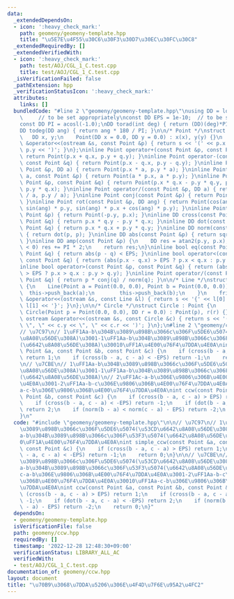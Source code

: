 ```yaml
---
data:
  _extendedDependsOn:
  - icon: ':heavy_check_mark:'
    path: geomeny/geomeny-template.hpp
    title: "\u5E7E\u4F55\u30C6\u30F3\u30D7\u30EC\u30FC\u30C8"
  _extendedRequiredBy: []
  _extendedVerifiedWith:
  - icon: ':heavy_check_mark:'
    path: test/AOJ/CGL_1_C.test.cpp
    title: test/AOJ/CGL_1_C.test.cpp
  _isVerificationFailed: false
  _pathExtension: hpp
  _verificationStatusIcon: ':heavy_check_mark:'
  attributes:
    links: []
  bundledCode: "#line 2 \"geomeny/geomeny-template.hpp\"\nusing DD = long double;\
    \     // to be set appropriately\nconst DD EPS = 1e-10;  // to be set appropriately\n\
    const DD PI = acosl(-1.0);\nDD torad(int deg) { return (DD)(deg)*PI / 180; }\n\
    DD todeg(DD ang) { return ang * 180 / PI; }\n\n/* Point */\nstruct Point {\n \
    \   DD x, y;\n    Point(DD x = 0.0, DD y = 0.0) : x(x), y(y) {}\n    friend ostream\
    \ &operator<<(ostream &s, const Point &p) { return s << '(' << p.x << \", \" <<\
    \ p.y << ')'; }\n};\ninline Point operator+(const Point &p, const Point &q) {\
    \ return Point(p.x + q.x, p.y + q.y); }\ninline Point operator-(const Point &p,\
    \ const Point &q) { return Point(p.x - q.x, p.y - q.y); }\ninline Point operator*(const\
    \ Point &p, DD a) { return Point(p.x * a, p.y * a); }\ninline Point operator*(DD\
    \ a, const Point &p) { return Point(a * p.x, a * p.y); }\ninline Point operator*(const\
    \ Point &p, const Point &q) { return Point(p.x * q.x - p.y * q.y, p.x * q.y +\
    \ p.y * q.x); }\ninline Point operator/(const Point &p, DD a) { return Point(p.x\
    \ / a, p.y / a); }\ninline Point conj(const Point &p) { return Point(p.x, -p.y);\
    \ }\ninline Point rot(const Point &p, DD ang) { return Point(cos(ang) * p.x -\
    \ sin(ang) * p.y, sin(ang) * p.x + cos(ang) * p.y); }\ninline Point rot90(const\
    \ Point &p) { return Point(-p.y, p.x); }\ninline DD cross(const Point &p, const\
    \ Point &q) { return p.x * q.y - p.y * q.x; }\ninline DD dot(const Point &p, const\
    \ Point &q) { return p.x * q.x + p.y * q.y; }\ninline DD norm(const Point &p)\
    \ { return dot(p, p); }\ninline DD abs(const Point &p) { return sqrt(dot(p, p));\
    \ }\ninline DD amp(const Point &p) {\n    DD res = atan2(p.y, p.x);\n    if (res\
    \ < 0) res += PI * 2;\n    return res;\n}\ninline bool eq(const Point &p, const\
    \ Point &q) { return abs(p - q) < EPS; }\ninline bool operator<(const Point &p,\
    \ const Point &q) { return (abs(p.x - q.x) > EPS ? p.x < q.x : p.y < q.y); }\n\
    inline bool operator>(const Point &p, const Point &q) { return (abs(p.x - q.x)\
    \ > EPS ? p.x > q.x : p.y > q.y); }\ninline Point operator/(const Point &p, const\
    \ Point &q) { return p * conj(q) / norm(q); }\n\n/* Line */\nstruct Line : vector<Point>\
    \ {\n    Line(Point a = Point(0.0, 0.0), Point b = Point(0.0, 0.0)) {\n      \
    \  this->push_back(a);\n        this->push_back(b);\n    }\n    friend ostream\
    \ &operator<<(ostream &s, const Line &l) { return s << '{' << l[0] << \", \" <<\
    \ l[1] << '}'; }\n};\n\n/* Circle */\nstruct Circle : Point {\n    DD r;\n   \
    \ Circle(Point p = Point(0.0, 0.0), DD r = 0.0) : Point(p), r(r) {}\n    friend\
    \ ostream &operator<<(ostream &s, const Circle &c) { return s << '(' << c.x <<\
    \ \", \" << c.y << \", \" << c.r << ')'; }\n};\n#line 2 \"geomeny/ccw.hpp\"\n\n\
    // \u7C97\n// 1\uFF1Aa-b\u304B\u3089\u898B\u3066c\u306F\u5DE6\u5074(\u53CD\u6642\
    \u8A08\u56DE\u308A)\u3001-1\uFF1Aa-b\u304B\u3089\u898B\u3066c\u306F\u53F3\u5074\
    (\u6642\u8A08\u56DE\u308A)\u30010\uFF1A\u4E00\u76F4\u7DDA\u4E0A\nint simple_ccw(const\
    \ Point &a, const Point &b, const Point &c) {\n    if (cross(b - a, c - a) > EPS)\
    \ return 1;\n    if (cross(b - a, c - a) < -EPS) return -1;\n    return 0;\n}\n\
    \n// \u7CBE\n// 1\uFF1Aa-b\u304B\u3089\u898B\u3066c\u306F\u5DE6\u5074(\u53CD\u6642\
    \u8A08\u56DE\u308A)\u3001-1\uFF1Aa-b\u304B\u3089\u898B\u3066c\u306F\u53F3\u5074\
    (\u6642\u8A08\u56DE\u308A)\n// 2\uFF1Ac-a-b\u306E\u9806\u306B\u4E00\u76F4\u7DDA\
    \u4E0A\u3001-2\uFF1Aa-b-c\u306E\u9806\u306B\u4E00\u76F4\u7DDA\u4E0A\u30010\uFF1A\
    a-c-b\u306E\u9806\u306B\u4E00\u76F4\u7DDA\u4E0A\nint ccw(const Point &a, const\
    \ Point &b, const Point &c) {\n    if (cross(b - a, c - a) > EPS) return 1;\n\
    \    if (cross(b - a, c - a) < -EPS) return -1;\n    if (dot(b - a, c - a) < -EPS)\
    \ return 2;\n    if (norm(b - a) < norm(c - a) - EPS) return -2;\n    return 0;\n\
    }\n"
  code: "#include \"geomeny/geomeny-template.hpp\"\n\n// \u7C97\n// 1\uFF1Aa-b\u304B\
    \u3089\u898B\u3066c\u306F\u5DE6\u5074(\u53CD\u6642\u8A08\u56DE\u308A)\u3001-1\uFF1A\
    a-b\u304B\u3089\u898B\u3066c\u306F\u53F3\u5074(\u6642\u8A08\u56DE\u308A)\u3001\
    0\uFF1A\u4E00\u76F4\u7DDA\u4E0A\nint simple_ccw(const Point &a, const Point &b,\
    \ const Point &c) {\n    if (cross(b - a, c - a) > EPS) return 1;\n    if (cross(b\
    \ - a, c - a) < -EPS) return -1;\n    return 0;\n}\n\n// \u7CBE\n// 1\uFF1Aa-b\u304B\
    \u3089\u898B\u3066c\u306F\u5DE6\u5074(\u53CD\u6642\u8A08\u56DE\u308A)\u3001-1\uFF1A\
    a-b\u304B\u3089\u898B\u3066c\u306F\u53F3\u5074(\u6642\u8A08\u56DE\u308A)\n// 2\uFF1A\
    c-a-b\u306E\u9806\u306B\u4E00\u76F4\u7DDA\u4E0A\u3001-2\uFF1Aa-b-c\u306E\u9806\
    \u306B\u4E00\u76F4\u7DDA\u4E0A\u30010\uFF1Aa-c-b\u306E\u9806\u306B\u4E00\u76F4\
    \u7DDA\u4E0A\nint ccw(const Point &a, const Point &b, const Point &c) {\n    if\
    \ (cross(b - a, c - a) > EPS) return 1;\n    if (cross(b - a, c - a) < -EPS) return\
    \ -1;\n    if (dot(b - a, c - a) < -EPS) return 2;\n    if (norm(b - a) < norm(c\
    \ - a) - EPS) return -2;\n    return 0;\n}"
  dependsOn:
  - geomeny/geomeny-template.hpp
  isVerificationFile: false
  path: geomeny/ccw.hpp
  requiredBy: []
  timestamp: '2022-12-28 12:48:30+09:00'
  verificationStatus: LIBRARY_ALL_AC
  verifiedWith:
  - test/AOJ/CGL_1_C.test.cpp
documentation_of: geomeny/ccw.hpp
layout: document
title: "\u70B9\u3068\u7DDA\u5206\u306E\u4F4D\u7F6E\u95A2\u4FC2"
---
```

